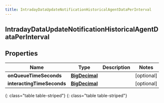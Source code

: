 ```yaml
---
title: IntradayDataUpdateNotificationHistoricalAgentDataPerInterval
---
```

## IntradayDataUpdateNotificationHistoricalAgentDataPerInterval


## Properties

| Name | Type | Description | Notes |
| ------------ | ------------- | ------------- | ------------- |
| **onQueueTimeSeconds** | [**BigDecimal**](BigDecimal.html) |  |  [optional] |
| **interactingTimeSeconds** | [**BigDecimal**](BigDecimal.html) |  |  [optional] |
{: class="table table-striped"}
{: class="table table-striped"}


